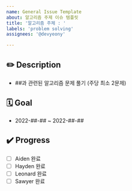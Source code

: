 ```yaml
---
name: General Issue Template
about: 알고리즘 주제 이슈 템플릿
title: '알고리즘 주제 : '
labels: 'problem solving'
assignees: '@devyeony'

---
```


## ✏️ Description

- ##과 관련된 알고리즘 문제 풀기 (주당 최소 2문제)

## 🗓️ Goal

- 2022-##-## ~ 2022-##-##

## ✔️ Progress

- [ ] Aiden 완료
- [ ] Hayden 완료 
- [ ] Leonard 완료
- [ ] Sawyer 완료
